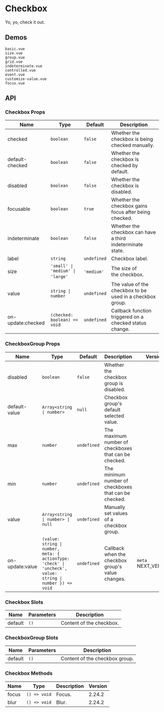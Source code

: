# Checkbox

Yo, yo, check it out.

## Demos

```demo
basic.vue
size.vue
group.vue
grid.vue
indeterminate.vue
controlled.vue
event.vue
customize-value.vue
focus.vue
```

## API

### Checkbox Props

| Name | Type | Default | Description |
| --- | --- | --- | --- |
| checked | `boolean` | `false` | Whether the checkbox is being checked manually. |
| default-checked | `boolean` | `false` | Whether the checkbox is checked by default. |
| disabled | `boolean` | `false` | Whether the checkbox is disabled. |
| focusable | `boolean` | `true` | Whether the checkbox gains focus after being checked. |
| indeterminate | `boolean` | `false` | Whether the checkbox can have a third indeterminate state. |
| label | `string` | `undefined` | Checkbox label. |
| size | `'small' \| 'medium' \| 'large'`  | `'medium'`  | The size of the checkbox. |
| value | `string \| number` | `undefined` | The value of the checkbox to be used in a checkbox group. |
| on-update:checked | `(checked: boolean) => void` | `undefined` | Callback function triggered on a checked status change. |

### CheckboxGroup Props

| Name | Type | Default | Description | Version |
| --- | --- | --- | --- | --- |
| disabled | `boolean` | `false` | Whether the checkbox group is disabled. |  |
| default-value | `Array<string \| number>` | `null` | Checkbox group's default selected value. |  |
| max | `number` | `undefined` | The maximum number of checkboxes that can be checked. |  |
| min | `number` | `undefined` | The minimum number of checkboxes that can be checked. |  |
| value | `Array<string \| number> \| null` | `undefined` | Manually set values of a checkbox group. |  |
| on-update:value | `(value: string \| number, meta: { actionType: 'check' \| 'uncheck', value: string \| number }) => void` | `undefined` | Callback when the checkbox group's value changes. | `meta` NEXT_VERSION |

### Checkbox Slots

| Name    | Parameters | Description              |
| ------- | ---------- | ------------------------ |
| default | `()`       | Content of the checkbox. |

### CheckboxGroup Slots

| Name    | Parameters | Description                    |
| ------- | ---------- | ------------------------------ |
| default | `()`       | Content of the checkbox group. |

### Checkbox Methods

| Name  | Type         | Description | Version |
| ----- | ------------ | ----------- | ------- |
| focus | `() => void` | Focus.      | 2.24.2  |
| blur  | `() => void` | Blur.       | 2.24.2  |
